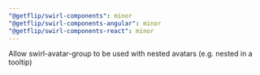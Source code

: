 ```yaml
---
"@getflip/swirl-components": minor
"@getflip/swirl-components-angular": minor
"@getflip/swirl-components-react": minor
---
```


Allow swirl-avatar-group to be used with nested avatars (e.g. nested in a
tooltip)
